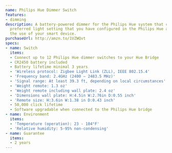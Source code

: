 ```yaml
---
name: Philips Hue Dimmer Switch
features:
- dimming
description: A battery-powered dimmer for the Philips Hue system that controls your
  preferred light setting that you have configured in the Philips Hue app, without
  the use of your smart device.
purchaseUrl: http://amzn.to/1VZWQvt
specs:
- name: Switch
  items:
  - Connect up to 12 Philips Hue dimmer switches to your Hue Bridge
  - CR2450 battery included
  - Battery lifetime minimal 3 years
  - 'Wireless protocol: Zigbee Light Link (ZLL), IEEE 802.15.4'
  - 'Frequency band: 2.4GHz (2400 – 2483.5 MHz)'
  - 'Signal range: At least 39.3 ft, depending on local circumstances'
  - 'Weight remote: 1.3 oz'
  - 'Weight remote including wall plate: 2.4 oz'
  - 'Dimensions wall plate: H:4.5in W:2.76in D:0.55 inch'
  - 'Remote size: H:3.6in W:1.38 in D:0.43 inch'
  - 50,000 click lifetime
  - Software upgradable when connected to the Philips Hue bridge
- name: Environment
  items:
  - 'Temperature (operation): 23 - 104°F'
  - 'Relative humidity: 5-95% non-condensing'
- name: Guarantee
  items:
  - 2 years
---
```

